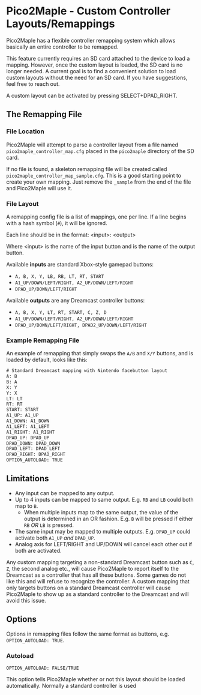 # Pico2Maple - Custom Controller Layouts/Remappings

Pico2Maple has a flexible controller remapping system which allows basically an entire controller to be remapped.

This feature currently requires an SD card attached to the device to load a mapping. However, once the custom layout is loaded, the SD card is no longer needed. A current goal is to find a convenient solution to load custom layouts without the need for an SD card. If you have suggestions, feel free to reach out.

A custom layout can be activated by pressing SELECT+DPAD_RIGHT.

## The Remapping File

### File Location

Pico2Maple will attempt to parse a controller layout from a file named `pico2maple_controller_map.cfg` placed in the `pico2maple` directory of the SD card.

If no file is found, a skeleton remapping file will be created called `pico2maple_controller_map_sample.cfg`. This is a good starting point to create your own mapping. Just remove the `_sample` from the end of the file and Pico2Maple will use it.

### File Layout

A remapping config file is a list of mappings, one per line. If a line begins with a hash symbol (`#`), it will be ignored.

Each line should be in the format: \<input\>: \<output\>

Where \<input\> is the name of the input button and <output> is the name of the output button.

Available **inputs** are standard Xbox-style gamepad buttons:

* `A, B, X, Y, LB, RB, LT, RT, START`
* `A1_UP/DOWN/LEFT/RIGHT, A2_UP/DOWN/LEFT/RIGHT`
* `DPAD_UP/DOWN/LEFT/RIGHT`

Available **outputs** are any Dreamcast controller buttons:

* `A, B, X, Y, LT, RT, START, C, Z, D`
* `A1_UP/DOWN/LEFT/RIGHT, A2_UP/DOWN/LEFT/RIGHT`
* `DPAD_UP/DOWN/LEFT/RIGHT, DPAD2_UP/DOWN/LEFT/RIGHT`

### Example Remapping File

An example of remapping that simply swaps the `A/B` and `X/Y` buttons, and is loaded by default, looks like this:

```txt
# Standard Dreamcast mapping with Nintendo facebutton layout
A: B
B: A
X: Y
Y: X
LT: LT
RT: RT
START: START
A1_UP: A1_UP
A1_DOWN: A1_DOWN
A1_LEFT: A1_LEFT
A1_RIGHT: A1_RIGHT
DPAD_UP: DPAD_UP
DPAD_DOWN: DPAD_DOWN
DPAD_LEFT: DPAD_LEFT
DPAD_RIGHT: DPAD_RIGHT
OPTION_AUTOLOAD: TRUE
```

## Limitations

* Any input can be mapped to any output.
* Up to 4 inputs can be mapped to same output. E.g. `RB` and `LB` could both map to `B`.
    * When multiple inputs map to the same output, the value of the output is determined in an OR fashion. E.g. `B` will be pressed if either `RB` *OR* `LB` is pressed.
* The same input may be mapped to multiple outputs. E.g. `DPAD_UP` could activate both `A1_UP` *and* `DPAD_UP`.
* Analog axis for LEFT/RIGHT and UP/DOWN will cancel each other out if both are activated.

Any custom mapping targeting a non-standard Dreamcast button such as `C`, `Z`, the second analog etc., will cause Pico2Maple to report itself to the Dreamcast as a controller that has all these buttons. Some games do not like this and will refuse to recognize the controller. A custom mapping that only targets buttons on a standard Dreamcast controller will cause Pico2Maple to show up as a standard controller to the Dreamcast and will avoid this issue.

## Options

Options in remapping files follow the same format as buttons, e.g. `OPTION_AUTOLOAD: TRUE`.

### Autoload

`OPTION_AUTOLOAD: FALSE/TRUE`

This option tells Pico2Maple whether or not this layout should be loaded automatically. Normally a standard controller is used
